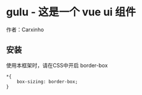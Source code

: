 # gulu - 这是一个 vue ui 组件

作者：Carxinho

## 安装

使用本框架时，请在CSS中开启 border-box

```
*{
    box-sizing: border-box;
}
```